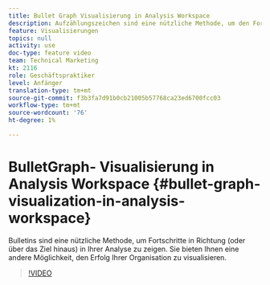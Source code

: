 ```yaml
---
title: Bullet Graph Visualisierung in Analysis Workspace
description: Aufzählungszeichen sind eine nützliche Methode, um den Fortschritt in Richtung (oder darüber hinaus) eines Ziels in Ihrer Analyse zu zeigen. Sie bieten Ihnen eine andere Möglichkeit, den Erfolg Ihrer Organisation zu visualisieren.
feature: Visualisierungen
topics: null
activity: use
doc-type: feature video
team: Technical Marketing
kt: 2116
role: Geschäftspraktiker
level: Anfänger
translation-type: tm+mt
source-git-commit: f3b3fa7d91b0cb21005b57768ca23ed6700fcc03
workflow-type: tm+mt
source-wordcount: '76'
ht-degree: 1%

---
```



#  BulletGraph-  Visualisierung in Analysis Workspace  {#bullet-graph-visualization-in-analysis-workspace}

 Bulletins sind eine nützliche Methode, um Fortschritte in Richtung (oder über das Ziel hinaus) in Ihrer Analyse zu zeigen. Sie bieten Ihnen eine andere Möglichkeit, den Erfolg Ihrer Organisation zu visualisieren.

>[!VIDEO](https://video.tv.adobe.com/v/23989/?quality=12)
